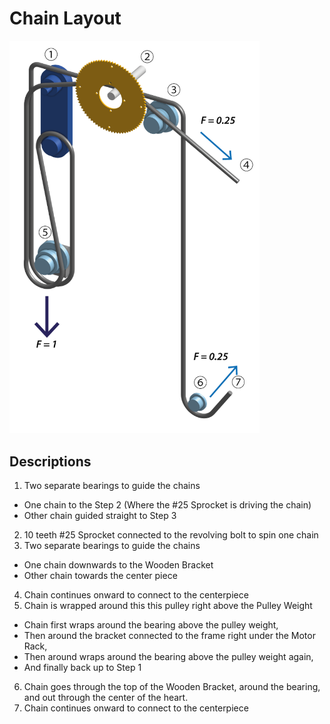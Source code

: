 # Chain Layout

<img src="https://github.com/UniKlo/PaintBot/blob/master/Mechanics/ChainSystem/chain-system-02-01.png" width="400">

## Descriptions

1. Two separate bearings to guide the chains <br/>
  * One chain to the Step 2 (Where the #25 Sprocket is driving the chain) <br/>
  * Other chain guided straight to Step 3
2. 10 teeth #25 Sprocket connected to the revolving bolt to spin one chain
3. Two separate bearings to guide the chains 
  * One chain downwards to the Wooden Bracket 
  * Other chain towards the center piece
4. Chain continues onward to connect to the centerpiece
5. Chain is wrapped around this this pulley right above the Pulley Weight
  * Chain first wraps around the bearing above the pulley weight,
  * Then around the bracket connected to the frame right under the Motor Rack,
  * Then around wraps around the bearing above the pulley weight again,
  * And finally back up to Step 1
6. Chain goes through the top of the Wooden Bracket, around the bearing, and out through the center of the heart.
7. Chain continues onward to connect to the centerpiece
